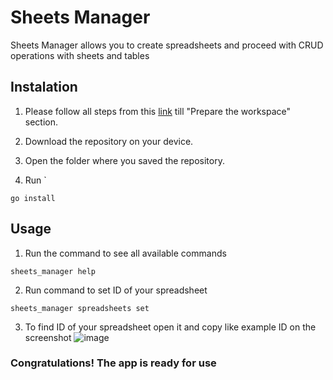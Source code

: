 # Sheets Manager

Sheets Manager allows you to create spreadsheets and proceed with CRUD operations with sheets and tables 

## Instalation 

1. Please follow all steps from this [link](https://developers.google.com/sheets/api/quickstart/go) till "Prepare the workspace" section.

2. Download the repository on your device.

3. Open the folder where you saved the repository.
   
4. Run `
```golang
go install
```

## Usage 

1. Run the command to see all available commands
```golang
sheets_manager help
```
2. Run command to set ID of your spreadsheet
```golang
sheets_manager spreadsheets set
```
3. To find ID of your spreadsheet open it and copy like example ID on the screenshot
![image](https://github.com/dimverrr/sheets_manager/assets/118119126/75e56527-6e57-4c42-b224-2cfaccad6902)


### Congratulations! The app is ready for use 
